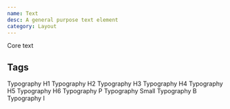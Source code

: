 ```yaml
---
name: Text
desc: A general purpose text element
category: Layout
---
```


<core-knobs  element="core-text">
<core-text tag="h1">Core text</core-text>
</core-knobs>

## Tags

<core-knobs hideTabs  element="core-text">
  <core-text tag="h1">Typography H1</core-text>
  <core-text tag="h2">Typography H2</core-text>
  <core-text tag="h3">Typography H3</core-text>
  <core-text tag="h4">Typography H4</core-text>
  <core-text tag="h5">Typography H5</core-text>
  <core-text tag="h6">Typography H6</core-text>
  <core-text tag="p">Typography P</core-text>
  <core-text full tag="small">Typography Small</core-text>
  <core-text full tag="b">Typography B</core-text>
  <core-text full tag="i">Typography I</core-text>
</core-knobs>
